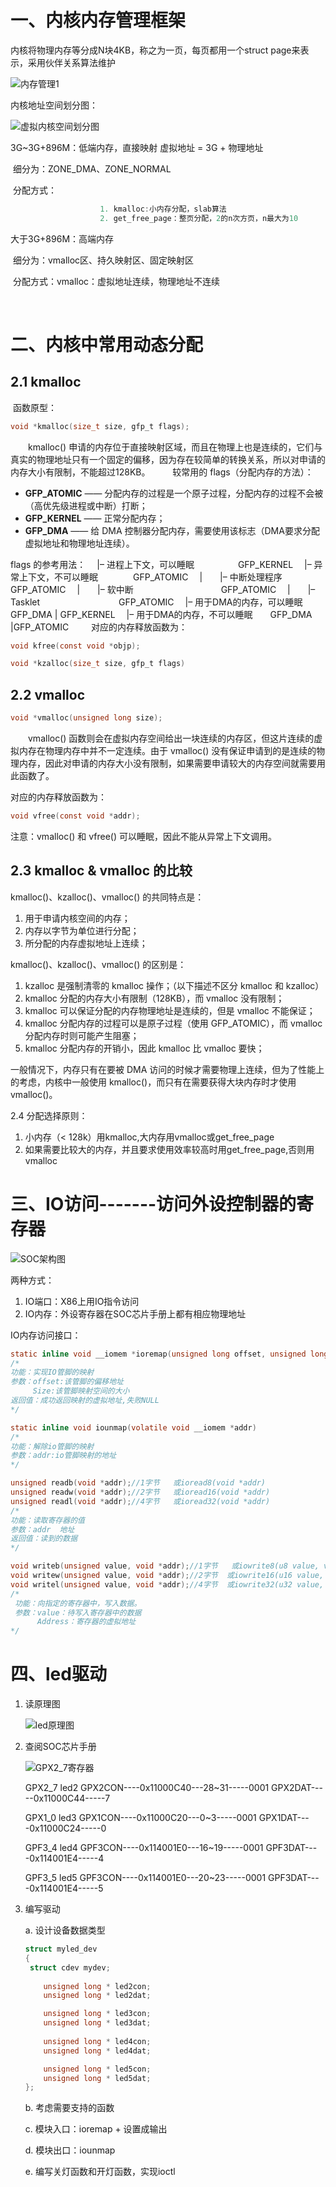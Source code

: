 # 一、内核内存管理框架

内核将物理内存等分成N块4KB，称之为一页，每页都用一个struct page来表示，采用伙伴关系算法维护

![内存管理1](.\内存管理1.jpg)

内核地址空间划分图：

![虚拟内核空间划分图](.\虚拟内核空间划分图.png)

3G~3G+896M：低端内存，直接映射  虚拟地址 = 3G + 物理地址

​							细分为：ZONE_DMA、ZONE_NORMAL

​							分配方式：

```c
					1. kmalloc:小内存分配，slab算法
					2. get_free_page：整页分配，2的n次方页，n最大为10
```


大于3G+896M：高端内存

​							细分为：vmalloc区、持久映射区、固定映射区

​							分配方式：vmalloc：虚拟地址连续，物理地址不连续

​                                               

# 二、内核中常用动态分配

## 2.1 kmalloc

​	函数原型：

```c
void *kmalloc(size_t size, gfp_t flags);
```

　　kmalloc() 申请的内存位于直接映射区域，而且在物理上也是连续的，它们与真实的物理地址只有一个固定的偏移，因为存在较简单的转换关系，所以对申请的内存大小有限制，不能超过128KB。 
　　 
较常用的 flags（分配内存的方法）：

- **GFP_ATOMIC** —— 分配内存的过程是一个原子过程，分配内存的过程不会被（高优先级进程或中断）打断；
- **GFP_KERNEL** —— 正常分配内存；
- **GFP_DMA** —— 给 DMA 控制器分配内存，需要使用该标志（DMA要求分配虚拟地址和物理地址连续）。

flags 的参考用法： 
　|– 进程上下文，可以睡眠　　　　　GFP_KERNEL 
　|– 异常上下文，不可以睡眠　　　　GFP_ATOMIC 
　|　　|– 中断处理程序　　　　　　　GFP_ATOMIC 
　|　　|– 软中断　　　　　　　　　　GFP_ATOMIC 
　|　　|– Tasklet　　　　　　　　　GFP_ATOMIC 
　|– 用于DMA的内存，可以睡眠　　　GFP_DMA | GFP_KERNEL 
　|– 用于DMA的内存，不可以睡眠　　GFP_DMA |GFP_ATOMIC 
　　 
对应的内存释放函数为：

```c
void kfree(const void *objp);
```

```c
void *kzalloc(size_t size, gfp_t flags)
```

## 2.2 vmalloc

```c
void *vmalloc(unsigned long size);
```

　　vmalloc() 函数则会在虚拟内存空间给出一块连续的内存区，但这片连续的虚拟内存在物理内存中并不一定连续。由于 vmalloc() 没有保证申请到的是连续的物理内存，因此对申请的内存大小没有限制，如果需要申请较大的内存空间就需要用此函数了。

对应的内存释放函数为：

```c
void vfree(const void *addr);
```

注意：vmalloc() 和 vfree() 可以睡眠，因此不能从异常上下文调用。

## 2.3 kmalloc & vmalloc 的比较

kmalloc()、kzalloc()、vmalloc() 的共同特点是：

1. 用于申请内核空间的内存；
2. 内存以字节为单位进行分配；
3. 所分配的内存虚拟地址上连续；

kmalloc()、kzalloc()、vmalloc() 的区别是：

1. kzalloc 是强制清零的 kmalloc 操作；（以下描述不区分 kmalloc 和 kzalloc）
2. kmalloc 分配的内存大小有限制（128KB），而 vmalloc 没有限制；
3. kmalloc 可以保证分配的内存物理地址是连续的，但是 vmalloc 不能保证；
4. kmalloc 分配内存的过程可以是原子过程（使用 GFP_ATOMIC），而 vmalloc 分配内存时则可能产生阻塞；
5. kmalloc 分配内存的开销小，因此 kmalloc 比 vmalloc 要快；

一般情况下，内存只有在要被 DMA 访问的时候才需要物理上连续，但为了性能上的考虑，内核中一般使用 kmalloc()，而只有在需要获得大块内存时才使用 vmalloc()。



2.4 分配选择原则：

1. 小内存（< 128k）用kmalloc,大内存用vmalloc或get_free_page
2. 如果需要比较大的内存，并且要求使用效率较高时用get_free_page,否则用vmalloc

# 三、IO访问-------访问外设控制器的寄存器

![SOC架构图](.\SOC架构图.jpg)

两种方式：

1. IO端口：X86上用IO指令访问
2. IO内存：外设寄存器在SOC芯片手册上都有相应物理地址

IO内存访问接口：

```c
static inline void __iomem *ioremap(unsigned long offset, unsigned long size)
/*
功能：实现IO管脚的映射
参数：offset:该管脚的偏移地址
	 Size:该管脚映射空间的大小
返回值：成功返回映射的虚拟地址,失败NULL
*/

static inline void iounmap(volatile void __iomem *addr)
/*
功能：解除io管脚的映射
参数：addr:io管脚映射的地址
*/

unsigned readb(void *addr);//1字节   或ioread8(void *addr)
unsigned readw(void *addr);//2字节   或ioread16(void *addr)
unsigned readl(void *addr);//4字节   或ioread32(void *addr)
/*
功能：读取寄存器的值
参数：addr  地址
返回值：读到的数据
*/

void writeb(unsigned value, void *addr);//1字节   或iowrite8(u8 value, void *addr)
void writew(unsigned value, void *addr);//2字节  或iowrite16(u16 value, void *addr)
void writel(unsigned value, void *addr);//4字节  或iowrite32(u32 value, void *addr)
/*
 功能：向指定的寄存器中，写入数据。
 参数：value：待写入寄存器中的数据
	  Address：寄存器的虚拟地址
*/
```

# 四、led驱动

1. 读原理图

   ![led原理图](.\led原理图.jpg)

2. 查阅SOC芯片手册

   ![GPX2_7寄存器](.\GPX2_7寄存器.jpg)

   GPX2_7  led2   GPX2CON----0x11000C40---28~31-----0001      GPX2DAT-----0x11000C44-----7

   GPX1_0 led3   GPX1CON----0x11000C20---0~3-----0001            GPX1DAT----0x11000C24-----0

   GPF3_4 led4    GPF3CON----0x114001E0---16~19-----0001            GPF3DAT----0x114001E4-----4

   GPF3_5 led5    GPF3CON----0x114001E0---20~23-----0001            GPF3DAT----0x114001E4-----5

3. 编写驱动

   a. 设计设备数据类型

   ```c
   struct myled_dev
   {
   	struct cdev mydev;
       
       unsigned long * led2con;
       unsigned long * led2dat;
   
       unsigned long * led3con;
       unsigned long * led3dat;
       
       unsigned long * led4con;
       unsigned long * led4dat;
   
       unsigned long * led5con;
       unsigned long * led5dat;
   };
   ```

   b. 考虑需要支持的函数

   c. 模块入口：ioremap + 设置成输出

   d. 模块出口：iounmap

   e. 编写关灯函数和开灯函数，实现ioctl

   







